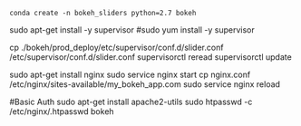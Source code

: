 `conda create -n bokeh_sliders python=2.7 bokeh`

sudo apt-get install -y supervisor
#sudo yum install -y supervisor

cp ./bokeh/prod_deploy/etc/supervisor/conf.d/slider.conf /etc/supervisor/conf.d/slider.conf
supervisorctl reread
supervisorctl update


sudo apt-get install nginx
sudo service nginx start
cp nginx.conf /etc/nginx/sites-available/my_bokeh_app.com
sudo service nginx reload


#Basic Auth
sudo apt-get install apache2-utils
sudo htpasswd -c /etc/nginx/.htpasswd bokeh
